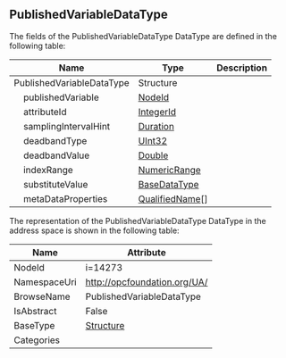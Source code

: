 <!-- datatype -->
## PublishedVariableDataType
  
<!-- end of description -->
The fields of the PublishedVariableDataType DataType are defined in the following table:  

|Name|Type|Description|
|---|---|---|
|PublishedVariableDataType|Structure||
|&nbsp;&nbsp;&nbsp;&nbsp;publishedVariable|[NodeId](../../DataTypes/NodeId/readme.md)||
|&nbsp;&nbsp;&nbsp;&nbsp;attributeId|[IntegerId](../../DataTypes/IntegerId/readme.md)||
|&nbsp;&nbsp;&nbsp;&nbsp;samplingIntervalHint|[Duration](../../DataTypes/Duration/readme.md)||
|&nbsp;&nbsp;&nbsp;&nbsp;deadbandType|[UInt32](../../DataTypes/UInt32/readme.md)||
|&nbsp;&nbsp;&nbsp;&nbsp;deadbandValue|[Double](../../DataTypes/Double/readme.md)||
|&nbsp;&nbsp;&nbsp;&nbsp;indexRange|[NumericRange](../../DataTypes/NumericRange/readme.md)||
|&nbsp;&nbsp;&nbsp;&nbsp;substituteValue|[BaseDataType](../../DataTypes/BaseDataType/readme.md)||
|&nbsp;&nbsp;&nbsp;&nbsp;metaDataProperties|[QualifiedName](../../DataTypes/QualifiedName/readme.md)[]||

The representation of the PublishedVariableDataType DataType in the address space is shown in the following table:  

|Name|Attribute|
|---|---|
|NodeId|i=14273|
|NamespaceUri|http://opcfoundation.org/UA/|
|BrowseName|PublishedVariableDataType|
|IsAbstract|False|
|BaseType|[Structure](../../DataTypes/Structure/readme.md)|
|Categories||

